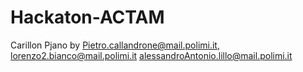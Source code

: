 # Hackaton-ACTAM
Carillon Pjano by Pietro.callandrone@mail.polimi.it, lorenzo2.bianco@mail.polimi.it alessandroAntonio.lillo@mail.polimi.it
